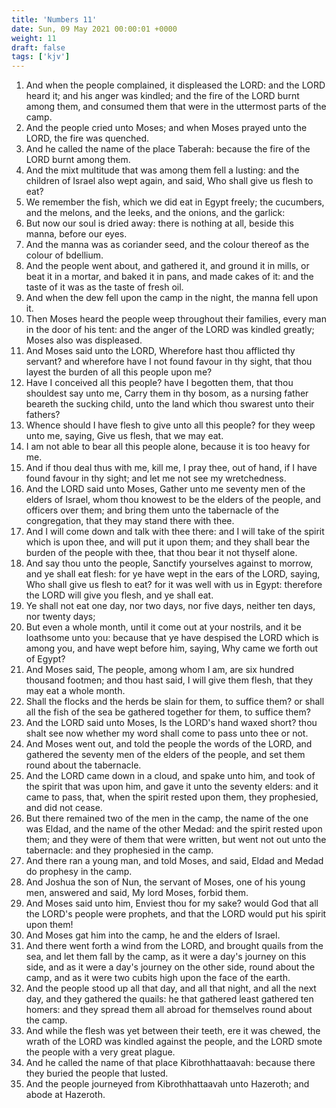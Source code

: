 ```yaml
---
title: 'Numbers 11'
date: Sun, 09 May 2021 00:00:01 +0000
weight: 11
draft: false
tags: ['kjv'] 
---
```


1. And when the people complained, it displeased the LORD: and the LORD heard it; and his anger was kindled; and the fire of the LORD burnt among them, and consumed them that were in the uttermost parts of the camp.
2. And the people cried unto Moses; and when Moses prayed unto the LORD, the fire was quenched.
3. And he called the name of the place Taberah: because the fire of the LORD burnt among them.
4. And the mixt multitude that was among them fell a lusting: and the children of Israel also wept again, and said, Who shall give us flesh to eat?
5. We remember the fish, which we did eat in Egypt freely; the cucumbers, and the melons, and the leeks, and the onions, and the garlick:
6. But now our soul is dried away: there is nothing at all, beside this manna, before our eyes.
7. And the manna was as coriander seed, and the colour thereof as the colour of bdellium.
8. And the people went about, and gathered it, and ground it in mills, or beat it in a mortar, and baked it in pans, and made cakes of it: and the taste of it was as the taste of fresh oil.
9. And when the dew fell upon the camp in the night, the manna fell upon it.
10. Then Moses heard the people weep throughout their families, every man in the door of his tent: and the anger of the LORD was kindled greatly; Moses also was displeased.
11. And Moses said unto the LORD, Wherefore hast thou afflicted thy servant? and wherefore have I not found favour in thy sight, that thou layest the burden of all this people upon me?
12. Have I conceived all this people? have I begotten them, that thou shouldest say unto me, Carry them in thy bosom, as a nursing father beareth the sucking child, unto the land which thou swarest unto their fathers?
13. Whence should I have flesh to give unto all this people? for they weep unto me, saying, Give us flesh, that we may eat.
14. I am not able to bear all this people alone, because it is too heavy for me.
15. And if thou deal thus with me, kill me, I pray thee, out of hand, if I have found favour in thy sight; and let me not see my wretchedness.
16. And the LORD said unto Moses, Gather unto me seventy men of the elders of Israel, whom thou knowest to be the elders of the people, and officers over them; and bring them unto the tabernacle of the congregation, that they may stand there with thee.
17. And I will come down and talk with thee there: and I will take of the spirit which is upon thee, and will put it upon them; and they shall bear the burden of the people with thee, that thou bear it not thyself alone.
18. And say thou unto the people, Sanctify yourselves against to morrow, and ye shall eat flesh: for ye have wept in the ears of the LORD, saying, Who shall give us flesh to eat? for it was well with us in Egypt: therefore the LORD will give you flesh, and ye shall eat.
19. Ye shall not eat one day, nor two days, nor five days, neither ten days, nor twenty days;
20. But even a whole month, until it come out at your nostrils, and it be loathsome unto you: because that ye have despised the LORD which is among you, and have wept before him, saying, Why came we forth out of Egypt?
21. And Moses said, The people, among whom I am, are six hundred thousand footmen; and thou hast said, I will give them flesh, that they may eat a whole month.
22. Shall the flocks and the herds be slain for them, to suffice them? or shall all the fish of the sea be gathered together for them, to suffice them?
23. And the LORD said unto Moses, Is the LORD's hand waxed short? thou shalt see now whether my word shall come to pass unto thee or not.
24. And Moses went out, and told the people the words of the LORD, and gathered the seventy men of the elders of the people, and set them round about the tabernacle.
25. And the LORD came down in a cloud, and spake unto him, and took of the spirit that was upon him, and gave it unto the seventy elders: and it came to pass, that, when the spirit rested upon them, they prophesied, and did not cease.
26. But there remained two of the men in the camp, the name of the one was Eldad, and the name of the other Medad: and the spirit rested upon them; and they were of them that were written, but went not out unto the tabernacle: and they prophesied in the camp.
27. And there ran a young man, and told Moses, and said, Eldad and Medad do prophesy in the camp.
28. And Joshua the son of Nun, the servant of Moses, one of his young men, answered and said, My lord Moses, forbid them.
29. And Moses said unto him, Enviest thou for my sake? would God that all the LORD's people were prophets, and that the LORD would put his spirit upon them!
30. And Moses gat him into the camp, he and the elders of Israel.
31. And there went forth a wind from the LORD, and brought quails from the sea, and let them fall by the camp, as it were a day's journey on this side, and as it were a day's journey on the other side, round about the camp, and as it were two cubits high upon the face of the earth.
32. And the people stood up all that day, and all that night, and all the next day, and they gathered the quails: he that gathered least gathered ten homers: and they spread them all abroad for themselves round about the camp.
33. And while the flesh was yet between their teeth, ere it was chewed, the wrath of the LORD was kindled against the people, and the LORD smote the people with a very great plague.
34. And he called the name of that place Kibrothhattaavah: because there they buried the people that lusted.
35. And the people journeyed from Kibrothhattaavah unto Hazeroth; and abode at Hazeroth.
